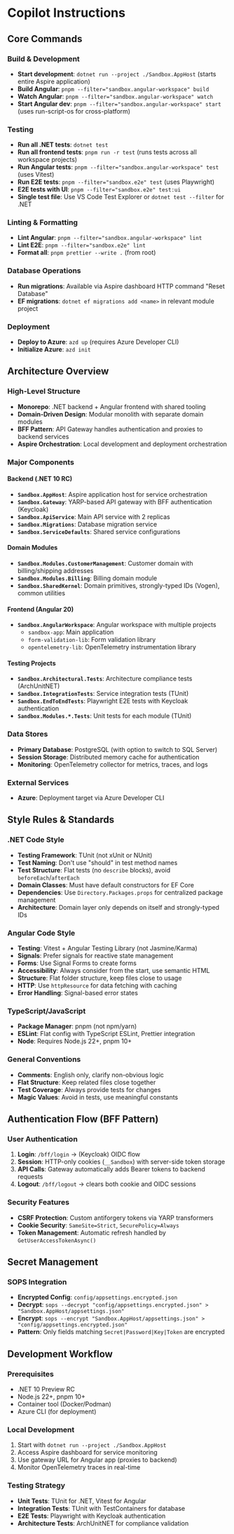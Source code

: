 # Copilot Instructions

## Core Commands

### Build & Development

- **Start development**: `dotnet run --project ./Sandbox.AppHost` (starts entire Aspire application)
- **Build Angular**: `pnpm --filter="sandbox.angular-workspace" build`
- **Watch Angular**: `pnpm --filter="sandbox.angular-workspace" watch`
- **Start Angular dev**: `pnpm --filter="sandbox.angular-workspace" start` (uses run-script-os for cross-platform)

### Testing

- **Run all .NET tests**: `dotnet test`
- **Run all frontend tests**: `pnpm run -r test` (runs tests across all workspace projects)
- **Run Angular tests**: `pnpm --filter="sandbox.angular-workspace" test` (uses Vitest)
- **Run E2E tests**: `pnpm --filter="sandbox.e2e" test` (uses Playwright)
- **E2E tests with UI**: `pnpm --filter="sandbox.e2e" test:ui`
- **Single test file**: Use VS Code Test Explorer or `dotnet test --filter` for .NET

### Linting & Formatting

- **Lint Angular**: `pnpm --filter="sandbox.angular-workspace" lint`
- **Lint E2E**: `pnpm --filter="sandbox.e2e" lint`
- **Format all**: `pnpm prettier --write .` (from root)

### Database Operations

- **Run migrations**: Available via Aspire dashboard HTTP command "Reset Database"
- **EF migrations**: `dotnet ef migrations add <name>` in relevant module project

### Deployment

- **Deploy to Azure**: `azd up` (requires Azure Developer CLI)
- **Initialize Azure**: `azd init`

## Architecture Overview

### High-Level Structure

- **Monorepo**: .NET backend + Angular frontend with shared tooling
- **Domain-Driven Design**: Modular monolith with separate domain modules
- **BFF Pattern**: API Gateway handles authentication and proxies to backend services
- **Aspire Orchestration**: Local development and deployment orchestration

### Major Components

#### Backend (.NET 10 RC)

- **`Sandbox.AppHost`**: Aspire application host for service orchestration
- **`Sandbox.Gateway`**: YARP-based API gateway with BFF authentication (Keycloak)
- **`Sandbox.ApiService`**: Main API service with 2 replicas
- **`Sandbox.Migrations`**: Database migration service
- **`Sandbox.ServiceDefaults`**: Shared service configurations

#### Domain Modules

- **`Sandbox.Modules.CustomerManagement`**: Customer domain with billing/shipping addresses
- **`Sandbox.Modules.Billing`**: Billing domain module
- **`Sandbox.SharedKernel`**: Domain primitives, strongly-typed IDs (Vogen), common utilities

#### Frontend (Angular 20)

- **`Sandbox.AngularWorkspace`**: Angular workspace with multiple projects
  - `sandbox-app`: Main application
  - `form-validation-lib`: Form validation library
  - `opentelemetry-lib`: OpenTelemetry instrumentation library

#### Testing Projects

- **`Sandbox.Architectural.Tests`**: Architecture compliance tests (ArchUnitNET)
- **`Sandbox.IntegrationTests`**: Service integration tests (TUnit)
- **`Sandbox.EndToEndTests`**: Playwright E2E tests with Keycloak authentication
- **`Sandbox.Modules.*.Tests`**: Unit tests for each module (TUnit)

### Data Stores

- **Primary Database**: PostgreSQL (with option to switch to SQL Server)
- **Session Storage**: Distributed memory cache for authentication
- **Monitoring**: OpenTelemetry collector for metrics, traces, and logs

### External Services

- **Azure**: Deployment target via Azure Developer CLI

## Style Rules & Standards

### .NET Code Style

- **Testing Framework**: TUnit (not xUnit or NUnit)
- **Test Naming**: Don't use "should" in test method names
- **Test Structure**: Flat tests (no `describe` blocks), avoid `beforeEach`/`afterEach`
- **Domain Classes**: Must have default constructors for EF Core
- **Dependencies**: Use `Directory.Packages.props` for centralized package management
- **Architecture**: Domain layer only depends on itself and strongly-typed IDs

### Angular Code Style

- **Testing**: Vitest + Angular Testing Library (not Jasmine/Karma)
- **Signals**: Prefer signals for reactive state management
- **Forms**: Use Signal Forms to create forms
- **Accessibility**: Always consider from the start, use semantic HTML
- **Structure**: Flat folder structure, keep files close to usage
- **HTTP**: Use `httpResource` for data fetching with caching
- **Error Handling**: Signal-based error states

### TypeScript/JavaScript

- **Package Manager**: pnpm (not npm/yarn)
- **ESLint**: Flat config with TypeScript ESLint, Prettier integration
- **Node**: Requires Node.js 22+, pnpm 10+

### General Conventions

- **Comments**: English only, clarify non-obvious logic
- **Flat Structure**: Keep related files close together
- **Test Coverage**: Always provide tests for changes
- **Magic Values**: Avoid in tests, use meaningful constants

## Authentication Flow (BFF Pattern)

### User Authentication

1. **Login**: `/bff/login` → (Keycloak) OIDC flow
2. **Session**: HTTP-only cookies (`__Sandbox`) with server-side token storage
3. **API Calls**: Gateway automatically adds Bearer tokens to backend requests
4. **Logout**: `/bff/logout` → clears both cookie and OIDC sessions

### Security Features

- **CSRF Protection**: Custom antiforgery tokens via YARP transformers
- **Cookie Security**: `SameSite=Strict`, `SecurePolicy=Always`
- **Token Management**: Automatic refresh handled by `GetUserAccessTokenAsync()`

## Secret Management

### SOPS Integration

- **Encrypted Config**: `config/appsettings.encrypted.json`
- **Decrypt**: `sops --decrypt "config/appsettings.encrypted.json" > "Sandbox.AppHost/appsettings.json"`
- **Encrypt**: `sops --encrypt "Sandbox.AppHost/appsettings.json" > "config/appsettings.encrypted.json"`
- **Pattern**: Only fields matching `Secret|Password|Key|Token` are encrypted

## Development Workflow

### Prerequisites

- .NET 10 Preview RC
- Node.js 22+, pnpm 10+
- Container tool (Docker/Podman)
- Azure CLI (for deployment)

### Local Development

1. Start with `dotnet run --project ./Sandbox.AppHost`
2. Access Aspire dashboard for service monitoring
3. Use gateway URL for Angular app (proxies to backend)
4. Monitor OpenTelemetry traces in real-time

### Testing Strategy

- **Unit Tests**: TUnit for .NET, Vitest for Angular
- **Integration Tests**: TUnit with TestContainers for database
- **E2E Tests**: Playwright with Keycloak authentication
- **Architecture Tests**: ArchUnitNET for compliance validation
